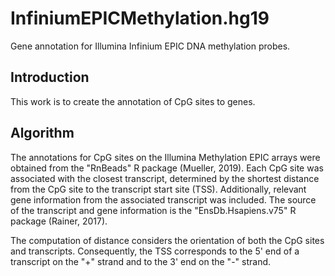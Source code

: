 # InfiniumEPICMethylation.hg19
Gene annotation for Illumina Infinium EPIC DNA methylation probes.

## Introduction
This work is to create the annotation of CpG sites to genes. 

## Algorithm
The annotations for CpG sites on the Illumina Methylation EPIC arrays were obtained from the "RnBeads" R package (Mueller, 2019). Each CpG site was associated with the closest transcript, determined by the shortest distance from the CpG site to the transcript start site (TSS). Additionally, relevant gene information from the associated transcript was included. The source of the transcript and gene information is the "EnsDb.Hsapiens.v75" R package (Rainer, 2017).

The computation of distance considers the orientation of both the CpG sites and transcripts. Consequently, the TSS corresponds to the 5' end of a transcript on the "+" strand and to the 3' end on the "-" strand.

